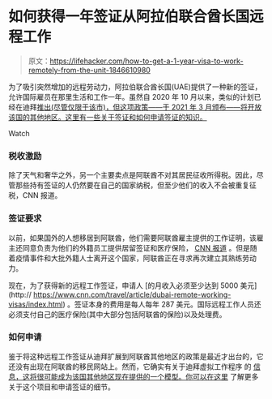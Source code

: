 # 如何获得一年签证从阿拉伯联合酋长国远程工作

> 原文：<https://lifehacker.com/how-to-get-a-1-year-visa-to-work-remotely-from-the-unit-1846610980>

为了吸引突然增加的远程劳动力，阿拉伯联合酋长国(UAE)提供了一种新的签证，允许国际雇员在那里生活和工作一年。虽然自 2020 年 10 月以来，类似的计划已经在迪拜[推出(尽管仅限于该市)，但这项政策——于 2021 年 3 月颁布——将开放该国的其他地区。这里有一些关于签证和如何申请签证的知识。](https://www.visitdubai.com/en/business-in-dubai/dubai-for-business/work-remotely-from-dubai-b)

Watch

### 税收激励

除了天气和奢华之外，另一个主要卖点是阿联酋不对其居民征收所得税。因此，尽管那些持有签证的人仍然要在自己的国家纳税，但至少他们的收入不会被重复征税，CNN 报道。

### 签证要求

以前，如果国外的人想移居到阿联酋，他们需要阿联酋雇主提供的工作证明，该雇主还同意负责为他们的外籍员工提供居留签证和医疗保险， [CNN 报道](https://www.cnn.com/travel/article/dubai-remote-working-visas/index.html) 。但是随着疫情事件和大批外籍人士离开这个国家，阿联酋正在寻求再次建立其熟练劳动力。

现在，为了获得新的远程工作签证，申请人 [的月收入必须至少达到 5000 美元](http:// https://www.cnn.com/travel/article/dubai-remote-working-visas/index.html) 。签证本身的费用是每人每年 287 美元。国际远程工作人员还必须支付自己的医疗保险(其中大部分包括阿联酋的保险)以及处理费。

### 如何申请

鉴于将这种远程工作签证从迪拜扩展到阿联酋其他地区的政策是最近才出台的，它还没有出现在阿联酋的移民网站上。然而，它确实有关于迪拜虚拟工作程序 的 [信息，这将很可能成为该国其他地区现在提供的一个模型。你可以在这里](https://u.ae/en/information-and-services/moving-to-the-uae/dubai-virtual-working-programme-for-overseas-professionals) 了解更多关于这个项目和申请签证的细节。